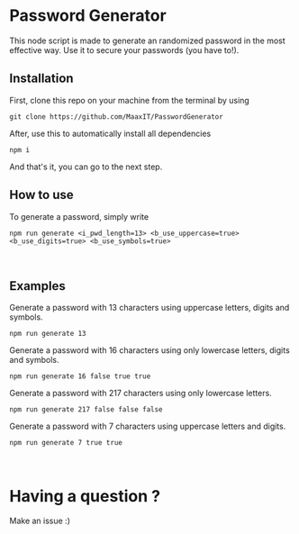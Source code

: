 # Password Generator
This node script is made to generate an randomized password in the most effective way.
Use it to secure your passwords (you have to!).

## Installation
First, clone this repo on your machine from the terminal by using
```
git clone https://github.com/MaaxIT/PasswordGenerator
```

After, use this to automatically install all dependencies
```
npm i
```
And that's it, you can go to the next step.
<br>

## How to use 
To generate a password, simply write
```
npm run generate <i_pwd_length=13> <b_use_uppercase=true> <b_use_digits=true> <b_use_symbols=true>
```
<br>

## Examples

Generate a password with 13 characters using uppercase letters, digits and symbols.
```
npm run generate 13
```

Generate a password with 16 characters using only lowercase letters, digits and symbols.
```
npm run generate 16 false true true
```

Generate a password with 217 characters using only lowercase letters.
```
npm run generate 217 false false false
```

Generate a password with 7 characters using uppercase letters and digits.
```
npm run generate 7 true true
```
<br>

# Having a question ?
Make an issue :)
